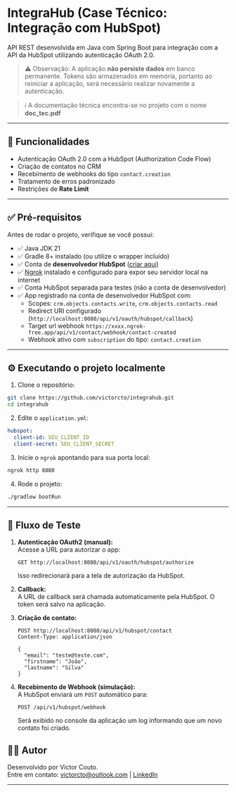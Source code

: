 # IntegraHub (Case Técnico: Integração com HubSpot)

API REST desenvolvida em Java com Spring Boot para integração com a API da HubSpot utilizando autenticação OAuth 2.0.

> ⚠️ Observação: A aplicação **não persiste dados** em banco permanente. Tokens são armazenados em memória, portanto ao reiniciar a aplicação, será necessário realizar novamente a autenticação.

> ℹ️ A documentação técnica encontra-se no projeto com o nome **doc_tec.pdf**

---

## 🚀 Funcionalidades

- Autenticação OAuth 2.0 com a HubSpot (Authorization Code Flow)
- Criação de contatos no CRM
- Recebimento de webhooks do tipo `contact.creation`
- Tratamento de erros padronizado
- Restrições de **Rate Limit**

---

## ✅ Pré-requisitos

Antes de rodar o projeto, verifique se você possui:

- ✅ Java JDK 21
- ✅ Gradle 8+ instalado (ou utilize o wrapper incluído)
- ✅ Conta de **desenvolvedor HubSpot** ([criar aqui](https://developers.hubspot.com/))
- ✅ [Ngrok](https://ngrok.com/) instalado e configurado para expor seu servidor local na internet
- ✅ Conta HubSpot separada para testes (não a conta de desenvolvedor)
- ✅ App registrado na conta de desenvolvedor HubSpot com:
    - Scopes: `crm.objects.contacts.write`, `crm.objects.contacts.read`
    - Redirect URI configurado (`http://localhost:8080/api/v1/oauth/hubspot/callback`)
    - Target url webhook `https://xxxx.ngrok-free.app/api/v1/contact/webhook/contact-created`
    - Webhook ativo com `subscription` do tipo: `contact.creation`


---

## ⚙️ Executando o projeto localmente

1. Clone o repositório:
```bash
git clone https://github.com/victorcto/integrahub.git
cd integrahub
```

2. Edite o `application.yml`:

```yml
hubspot:
  client-id: SEU_CLIENT_ID
  client-secret: SEU_CLIENT_SECRET
```

3. Inicie o `ngrok` apontando para sua porta local:

```bash
ngrok http 8080
```

4. Rode o projeto:

```bash
./gradlew bootRun
```

---

## 🧪 Fluxo de Teste


1. **Autenticação OAuth2 (manual):**  
   Acesse a URL para autorizar o app:
   ```
   GET http://localhost:8080/api/v1/oauth/hubspot/authorize
   ```
   Isso redirecionará para a tela de autorização da HubSpot.

2. **Callback:**  
   A URL de callback será chamada automaticamente pela HubSpot. O token será salvo na aplicação.

3. **Criação de contato:**
   ```http
   POST http://localhost:8080/api/v1/hubspot/contact
   Content-Type: application/json

   {
     "email": "teste@teste.com",
     "firstname": "João",
     "lastname": "Silva"
   }
   ```

4. **Recebimento de Webhook (simulação):**  
   A HubSpot enviará um `POST` automático para:
   ```
   POST /api/v1/hubspot/webhook
   ```
   Será exibido no console da aplicação um log informando que um novo contato foi criado.

## 🧑‍💻 Autor

Desenvolvido por Victor Couto.  
Entre em contato: victorcto@outlook.com | [LinkedIn](https://linkedin.com/in/victorcto)

---